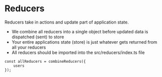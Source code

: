 # Reducers

Reducers take in actions and update part of application state.
- We combine all reducers into a single object before updated data is dispatched (sent) to store
- Your entire applications state (store) is just whatever gets returned from all your reducers
- All reducers should be imported into the src/reducers/index.ts file

```
const allReducers = combineReducers({
    users
});
```
